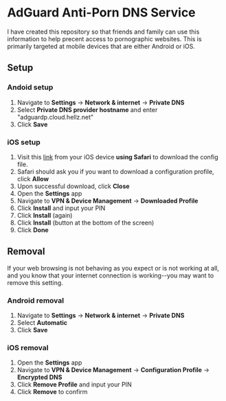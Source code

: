 # AdGuard Anti-Porn DNS Service

I have created this repository so that friends and family can use this information to help precent access to pornographic websites. This is primarily targeted at mobile devices that are either Android or iOS.

## Setup

### Andoid setup

1. Navigate to **Settings** -> **Network & internet** -> **Private DNS**
2. Select **Private DNS provider hostname** and enter "adguardp.cloud.hellz.net"
3. Click **Save**


### iOS setup

1. Visit this [link](https://raw.githubusercontent.com/marlobello/adguardp/main/adguardp.mobileconfig) from your iOS device **using Safari** to download the config file.
2. Safari should ask you if you want to download a configuration profile, click **Allow**
3. Upon successful download, click **Close**
3. Open the **Settings** app
4. Navigate to **VPN & Device Management** -> **Downloaded Profile**
5. Click **Install** and input your PIN
6. Click **Install** (again)
7. Click **Install** (button at the bottom of the screen)
8. Click **Done**

## Removal

If your web browsing is not behaving as you expect or is not working at all, and you know that your internet connection is working--you may want to remove this setting.

### Android removal

1. Navigate to **Settings** -> **Network & internet** -> **Private DNS**
2. Select **Automatic**
3. Click **Save**

### iOS removal

1. Open the **Settings** app
2. Navigate to **VPN & Device Management** -> **Configuration Profile** -> **Encrypted DNS**
3. Click **Remove Profile** and input your PIN
4. Click **Remove** to confirm